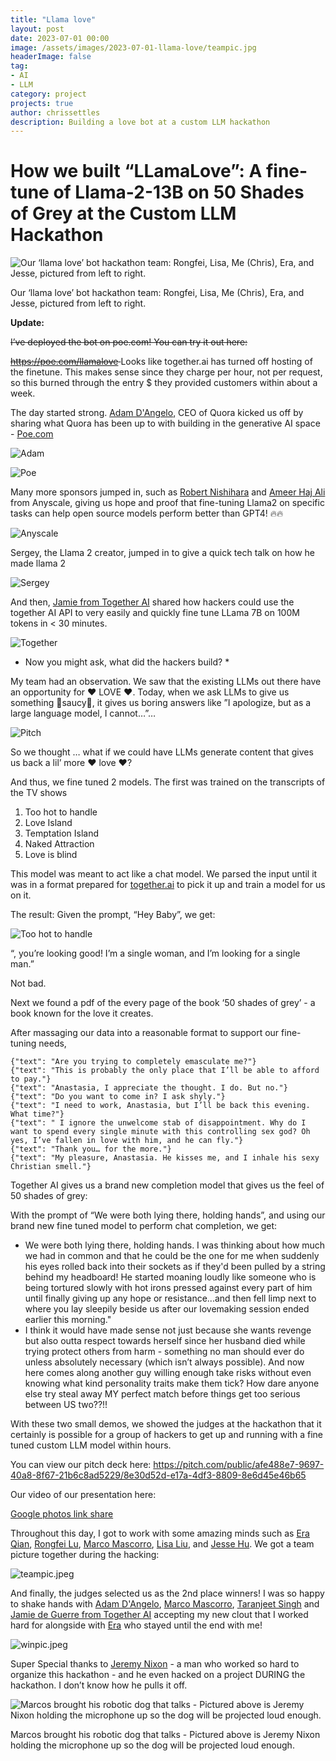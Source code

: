 ```yaml
---
title: "Llama love"
layout: post
date: 2023-07-01 00:00
image: /assets/images/2023-07-01-llama-love/teampic.jpg
headerImage: false
tag:
- AI
- LLM
category: project
projects: true
author: chrissettles
description: Building a love bot at a custom LLM hackathon  
---
```

# How we built “LLamaLove”: A fine-tune of Llama-2-13B on 50 Shades of Grey at the Custom LLM Hackathon

![Our ‘llama love’ bot hackathon team: Rongfei, Lisa, Me (Chris), Era, and Jesse, pictured from left to right.](https://raw.githubusercontent.com/neverSettles/neverSettles.github.io/gh-pages/assets/images/2023-07-01-llama-love/teampic.jpeg)

Our ‘llama love’ bot hackathon team: Rongfei, Lisa, Me (Chris), Era, and Jesse, pictured from left to right.

**Update:**

<s> I’ve deployed the bot on poe.com! You can try it out here:

https://poe.com/llamalove 
</s>
Looks like together.ai has turned off hosting of the finetune. This makes sense since they charge per hour, not per request, so this burned through the entry $ they provided customers within about a week. 

The day started strong. [Adam D'Angelo](https://www.linkedin.com/in/dangelo/), CEO of Quora kicked us off by sharing what Quora has been up to with building in the generative AI space - [Poe.com](http://Poe.com) 

![Adam](https://raw.githubusercontent.com/neverSettles/neverSettles.github.io/gh-pages/assets/images/2023-07-01-llama-love/adam.png)

![Poe](https://raw.githubusercontent.com/neverSettles/neverSettles.github.io/gh-pages/assets/images/2023-07-01-llama-love/poe.png)

Many more sponsors jumped in, such as  [Robert Nishihara](https://www.linkedin.com/in/robert-nishihara-b6465444/) and [Ameer Haj Ali](https://www.linkedin.com/in/ameer-haj-ali/) from Anyscale, giving us hope and proof that fine-tuning Llama2 on specific tasks can help open source models perform better than GPT4! 🔥🔥

![Anyscale](https://raw.githubusercontent.com/neverSettles/neverSettles.github.io/gh-pages/assets/images/2023-07-01-llama-love/anyscale.png)

Sergey, the Llama 2 creator, jumped in to give a quick tech talk on how he made llama 2 

![Sergey](https://raw.githubusercontent.com/neverSettles/neverSettles.github.io/gh-pages/assets/images/2023-07-01-llama-love/llama2.png)

And then, [Jamie from Together AI](https://www.linkedin.com/in/jamiedeguerre/) shared how hackers could use the together AI API to very easily and quickly fine tune LLama 7B on 100M tokens in < 30 minutes. 

![Together](https://raw.githubusercontent.com/neverSettles/neverSettles.github.io/gh-pages/assets/images/2023-07-01-llama-love/together.png)


* Now you might ask, what did the hackers build? *

My team had an observation. We saw that the existing LLMs out there have an opportunity for ♥️ LOVE ♥️. Today, when we ask LLMs to give us something 🍝saucy🍝, it gives us boring answers like 
”I apologize, but as a large language model, I cannot…”…

![Pitch](https://raw.githubusercontent.com/neverSettles/neverSettles.github.io/gh-pages/assets/images/2023-07-01-llama-love/pitch.png)

So we thought … what if we could have LLMs generate content that gives us back a lil’ more ♥️ love ♥️? 

And thus, we fine tuned 2 models. The first was trained on the transcripts of the TV shows 

1. Too hot to handle
2. Love Island
3. Temptation Island
4. Naked Attraction 
5. Love is blind

This model was meant to act like a chat model. We parsed the input until it was in a format prepared for [together.ai](http://together.ai) to pick it up and train a model for us on it. 

The result:
Given the prompt, “Hey Baby”, we get:

![Too hot to handle](https://raw.githubusercontent.com/neverSettles/neverSettles.github.io/gh-pages/assets/images/2023-07-01-llama-love/too_hot_to_handle_example.png)

“, you’re looking good! I’m a single woman, and I’m looking for a single man.”

Not bad. 

Next we found a pdf of the every page of the book ‘50 shades of grey’ - a book known for the love it creates. 

After massaging our data into a reasonable format to support our fine-tuning needs, 

```
{"text": "Are you trying to completely emasculate me?"}
{"text": "This is probably the only place that I’ll be able to afford to pay."}
{"text": "Anastasia, I appreciate the thought. I do. But no."}
{"text": "Do you want to come in? I ask shyly."}
{"text": "I need to work, Anastasia, but I’ll be back this evening. What time?"}
{"text": " I ignore the unwelcome stab of disappointment. Why do I want to spend every single minute with this controlling sex god? Oh yes, I’ve fallen in love with him, and he can fly."}
{"text": "Thank you… for the more."}
{"text": "My pleasure, Anastasia. He kisses me, and I inhale his sexy Christian smell."}
```

Together AI gives us a brand new completion model that gives us the feel of 50 shades of grey:

With the prompt of “We were both lying there, holding hands”, and using our brand new fine tuned model to perform chat completion, we get:


* We were both lying there, holding hands. I was thinking about how much we had in common and that he could be the one for me when suddenly his eyes rolled back into their sockets as if they'd been pulled by a string behind my headboard! He started moaning loudly like someone who is being tortured slowly with hot irons pressed against every part of him until finally giving up any hope or resistance...and then fell limp next to where you lay sleepily beside us after our lovemaking session ended earlier this morning."
* I think it would have made sense not just because she wants revenge but also outta respect towards herself since her husband died while trying protect others from harm - something no man should ever do unless absolutely necessary (which isn’t always possible). And now here comes along another guy willing enough take risks without even knowing what kind personality traits make them tick? How dare anyone else try steal away MY perfect match before things get too serious between US two??!!

With these two small demos, we showed the judges at the hackathon that it certainly is possible for a group of hackers to get up and running with a fine tuned custom LLM model within hours. 

You can view our pitch deck here:
https://pitch.com/public/afe488e7-9697-40a8-8f67-21b6c8ad5229/8e30d52d-e17a-4df3-8809-8e6d45e46b65

Our video of our presentation here:

[Google photos link share   ](https://photos.google.com/share/AF1QipNSGMl_suYJhoK2isud5GdubIgdx8UFKzCREWp8q5OFelOlDaTHhty6mH90nECk0A?key=Q0F2UmJTYi11X3hOY2xLR3pfMkFmV3llMDBCcml3)

Throughout this day, I got to work with some amazing minds such as 
[Era Qian](https://www.linkedin.com/in/eraqian/), [Rongfei Lu](https://www.linkedin.com/in/rongfei-lu/), [Marco Mascorro](https://www.linkedin.com/in/marcomascorro/), [Lisa Liu](https://www.linkedin.com/in/lisalliu/), and [Jesse Hu](https://www.linkedin.com/in/jessehu/). We got a team picture together during the hacking:

![teampic.jpeg](https://raw.githubusercontent.com/neverSettles/neverSettles.github.io/gh-pages/assets/images/2023-07-01-llama-love/teampic.jpeg)

And finally, the judges selected us as the 2nd place winners! I was so happy to shake hands with [Adam D'Angelo](https://www.linkedin.com/in/dangelo/), [Marco Mascorro](https://www.linkedin.com/in/marcomascorro/), [Taranjeet Singh](https://www.linkedin.com/in/taranjeet7114/) and [Jamie de Guerre from Together AI](https://www.linkedin.com/in/jamiedeguerre/) accepting my new clout that I worked hard for alongside with [Era](https://www.linkedin.com/in/eraqian/) who stayed until the end with me! 

![winpic.jpeg](https://raw.githubusercontent.com/neverSettles/neverSettles.github.io/gh-pages/assets/images/2023-07-01-llama-love/winpic.jpeg)

Super Special thanks to [Jeremy Nixon](https://www.linkedin.com/in/jeremyvnixon/) - a man who worked so hard to organize this hackathon - and he even hacked on a project DURING the hackathon. I don’t know how he pulls it off. 

![Marcos brought his robotic dog that talks - Pictured above is Jeremy Nixon holding the microphone up so the dog will be projected loud enough.](https://raw.githubusercontent.com/neverSettles/neverSettles.github.io/gh-pages/assets/images/2023-07-01-llama-love/jeremy.png)

Marcos brought his robotic dog that talks - Pictured above is Jeremy Nixon holding the microphone up so the dog will be projected loud enough.

